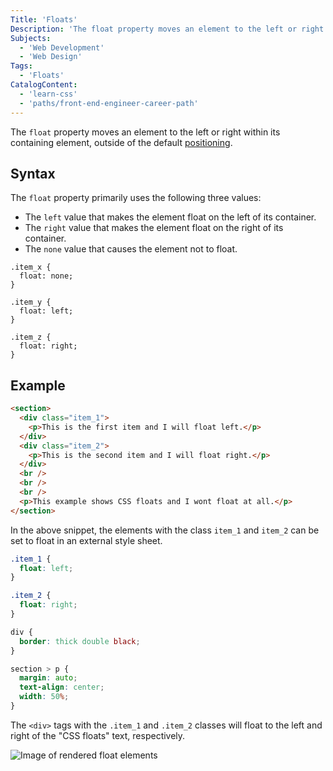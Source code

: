 ```yaml
---
Title: 'Floats'
Description: 'The float property moves an element to the left or right within its parent, outside of the default positioning.'
Subjects:
  - 'Web Development'
  - 'Web Design'
Tags:
  - 'Floats'
CatalogContent:
  - 'learn-css'
  - 'paths/front-end-engineer-career-path'
---
```


The `float` property moves an element to the left or right within its containing element, outside of the default [positioning](https://www.codecademy.com/resources/docs/css/position).

## Syntax

The `float` property primarily uses the following three values:

- The `left` value that makes the element float on the left of its container.
- The `right` value that makes the element float on the right of its container.
- The `none` value that causes the element not to float.

```pseudo
.item_x {
  float: none;
}

.item_y {
  float: left;
}

.item_z {
  float: right;
}
```

## Example

```html
<section>
  <div class="item_1">
    <p>This is the first item and I will float left.</p>
  </div>
  <div class="item_2">
    <p>This is the second item and I will float right.</p>
  </div>
  <br />
  <br />
  <br />
  <p>This example shows CSS floats and I wont float at all.</p>
</section>
```

In the above snippet, the elements with the class `item_1` and `item_2` can be set to float in an external style sheet.

```css
.item_1 {
  float: left;
}

.item_2 {
  float: right;
}

div {
  border: thick double black;
}

section > p {
  margin: auto;
  text-align: center;
  width: 50%;
}
```

The `<div>` tags with the `.item_1` and `.item_2` classes will float to the left and right of the "CSS floats" text, respectively.

![Image of rendered float elements](https://raw.githubusercontent.com/Codecademy/docs/Floats/media/css_float.png)
